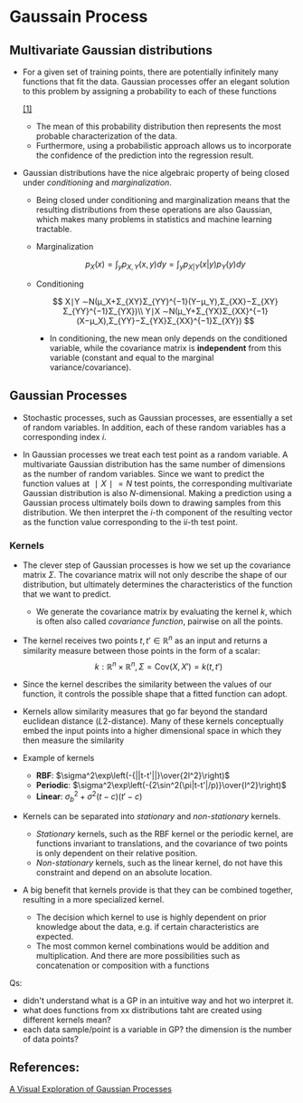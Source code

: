 # Gaussain Process

## Multivariate Gaussian distributions

- For a given set of training points, there are potentially infinitely many functions that fit the data. Gaussian processes offer an elegant solution to this problem by assigning a probability to each of these functions

  [[1]](http://www.gaussianprocess.org/gpml/chapters/RW.pdf)

  - The mean of this probability distribution then represents the most probable characterization of the data. 
  - Furthermore, using a probabilistic approach allows us to incorporate the confidence of the prediction into the regression result.

- Gaussian distributions have the nice algebraic property of being closed under *conditioning* and *marginalization*. 

  - Being closed under conditioning and marginalization means that the resulting distributions from these operations are also Gaussian, which makes many problems in statistics and machine learning tractable.

  - Marginalization

    $$
    p_X(x) = \int_yp_{X,Y}(x, y)dy = \int_yp_{X|Y}(x|y)p_Y(y)dy
    $$
    

  - Conditioning
  
    $$
    X∣Y ∼N(μ_X+Σ_{XY}Σ_{YY}^{−1}(Y−μ_Y),Σ_{XX}−Σ_{XY}Σ_{YY}^{−1}Σ_{YX})\\
    Y∣X ∼N(μ_Y+Σ_{YX}Σ_{XX}^{−1}(X−μ_X),Σ_{YY}−Σ_{YX}Σ_{XX}^{−1}Σ_{XY})
    $$
    

    - In conditioning, the new mean only depends on the conditioned variable, while the covariance matrix is **independent** from this variable (constant and equal to the marginal variance/covariance).

## Gaussian Processes

- Stochastic processes, such as Gaussian processes, are essentially a set of random variables. In addition, each of these random variables has a corresponding index *i*. 

- In Gaussian processes we treat each test point as a random variable. A multivariate Gaussian distribution has the same number of dimensions as the number of random variables. Since we want to predict the function values at $∣X∣=N$ test points, the corresponding multivariate Gaussian distribution is also *N*-dimensional. Making a prediction using a Gaussian process ultimately boils down to drawing samples from this distribution. We then interpret the *i*-th component of the resulting vector as the function value corresponding to the i*i*-th test point.

### Kernels

- The clever step of Gaussian processes is how we set up the covariance matrix $\Sigma$. The covariance matrix will not only describe the shape of our distribution, but ultimately determines the characteristics of the function that we want to predict. 

  - We generate the covariance matrix by evaluating the kernel *k*, which is often also called *covariance function*, pairwise on all the points. 

- The kernel receives two points $t,t’ \in \mathbb{R}^n$ as an input and returns a similarity measure between those points in the form of a scalar:
  $$
  k:\mathbb{R}^n \times \mathbb{R}^n, \Sigma = \text{Cov}(X, X') = k(t, t')
  $$

- Since the kernel describes the similarity between the values of our function, it controls the possible shape that a fitted function can adopt. 

- Kernels allow similarity measures that go far beyond the standard euclidean distance (*L*2-distance). Many of these kernels conceptually embed the input points into a higher dimensional space in which they then measure the similarity

- Example of kernels

  - **RBF**: $\sigma^2\exp\left(-{||t-t'||}\over{2l^2}\right)$
  - **Periodic**: $\sigma^2\exp\left(-{2\sin^2(\pi|t-t'|/p)}\over{l^2}\right)$
  - **Linear**: $\sigma_b^2 + \sigma^2(t-c)(t'-c)$

- Kernels can be separated into *stationary* and *non-stationary* kernels. 

  - *Stationary* kernels, such as the RBF kernel or the periodic kernel, are functions invariant to translations, and the covariance of two points is only dependent on their relative position.
  - *Non-stationary* kernels, such as the linear kernel, do not have this constraint and depend on an absolute location.

- A big benefit that kernels provide is that they can be combined together, resulting in a more specialized kernel.
  - The decision which kernel to use is highly dependent on prior knowledge about the data, e.g. if certain characteristics are expected.
  - The most common kernel combinations would be addition and multiplication. And there are more possibilities such as concatenation or composition with a functions 

Qs: 

- didn't understand what is a GP in an intuitive way and hot wo interpret it.
- what does functions from xx  distributions taht are created using different kernels mean?
- each data sample/point is a variable in GP? the dimension is the number of data points?

## References:

[A Visual Exploration of Gaussian Processes](https://distill.pub/2019/visual-exploration-gaussian-processes/)

